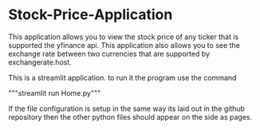 # Stock-Price-Application

This application allows you to view the stock price of any ticker that is supported the 
yfinance api. This application also allows you to see the exchange rate between two currencies
that are supported by exchangerate.host.

This is a streamlit application. to run it the program use the command

"""streamlit run Home.py"""

If the file configuration is setup in the same way its laid out in the github repository
then the other python files should appear on the side as pages.
